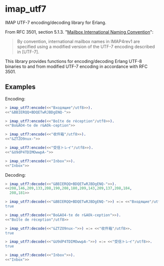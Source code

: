 # imap_utf7

IMAP UTF-7 encoding/decoding library for Erlang.

From RFC 3501, section 5.1.3. "[Mailbox International Naming Convention](https://datatracker.ietf.org/doc/html/rfc3501#section-5.1.3)":
> By convention, international mailbox names in IMAP4rev1 are specified
> using a modified version of the UTF-7 encoding described in [UTF-7].

This library provides functions for encoding/decoding Erlang UTF-8 binaries to and from modified UTF-7 encoding
in accordance with RFC 3501.

## Examples

Encoding:

```erlang
> imap_utf7:encode(<<"Входящие"/utf8>>).
<<"&BBIERQQ+BDQETwRJBDgENQ-">>

> imap_utf7:encode(<<"Boîte de réception"/utf8>>).
<<"Bo&AO4-te de r&AOk-ception">>

> imap_utf7:encode(<<"收件箱"/utf8>>).
<<"&ZTZO9nux-">>

> imap_utf7:encode(<<"受信トレイ"/utf8>>).
<<"&U9dP4TDIMOwwpA-">>

> imap_utf7:encode(<<"Inbox">>).
<<"Inbox">>
```

Decoding:

```erlang
> imap_utf7:decode(<<"&BBIERQQ+BDQETwRJBDgENQ-">>).
<<208,146,209,133,208,190,208,180,209,143,209,137,208,184,
  208,181>>

> imap_utf7:decode(<<"&BBIERQQ+BDQETwRJBDgENQ-">>) =:= <<"Входящие"/utf8>>.
true

> imap_utf7:decode(<<"Bo&AO4-te de r&AOk-ception">>).
<<"Boîte de réception"/utf8>>

> imap_utf7:decode(<<"&ZTZO9nux-">>) =:= <<"收件箱"/utf8>>.
true

> imap_utf7:decode(<<"&U9dP4TDIMOwwpA-">>) =:= <<"受信トレイ"/utf8>>.
true

> imap_utf7:decode(<<"Inbox">>).
<<"Inbox">>
```
